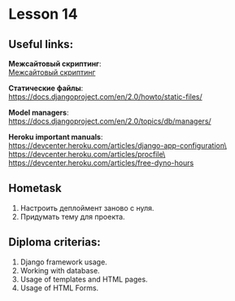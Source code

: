 # Lesson 14

## Useful links:
**Межсайтовый скриптинг**:\
[Межсайтовый скриптинг](https://ru.wikipedia.org/wiki/%D0%9C%D0%B5%D0%B6%D1%81%D0%B0%D0%B9%D1%82%D0%BE%D0%B2%D1%8B%D0%B9_%D1%81%D0%BA%D1%80%D0%B8%D0%BF%D1%82%D0%B8%D0%BD%D0%B3)

**Статические файлы**:\
https://docs.djangoproject.com/en/2.0/howto/static-files/

**Model managers**:\
https://docs.djangoproject.com/en/2.0/topics/db/managers/

**Heroku important manuals**:\
https://devcenter.heroku.com/articles/django-app-configuration\
https://devcenter.heroku.com/articles/procfile\
https://devcenter.heroku.com/articles/free-dyno-hours

## Hometask
1. Настроить деплоймент заново с нуля.
2. Придумать тему для проекта.

## Diploma criterias:
1. Django framework usage.
2. Working with database.
3. Usage of templates and HTML pages.
4. Usage of HTML Forms.
